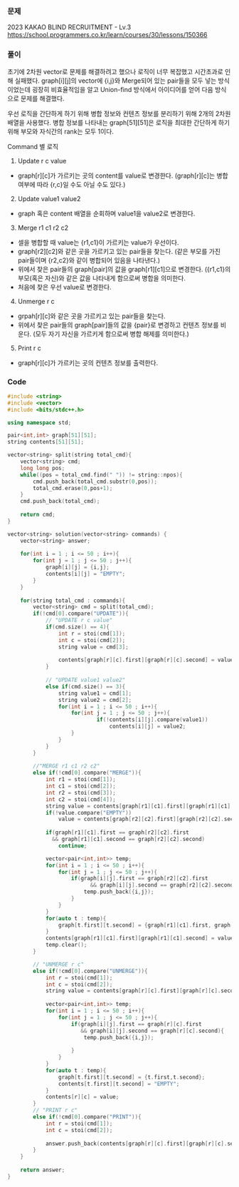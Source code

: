 ### 문제
2023 KAKAO BLIND RECRUITMENT - Lv.3
<https://school.programmers.co.kr/learn/courses/30/lessons/150366>

### 풀이
초기에 2차원 vector로 문제를 해결하려고 했으나 로직이 너무 복잡했고 시간초과로 인해 실패했다. graph\[i]\[j]의 vector에 {i,j}와 Merge되어 있는 pair들을 모두 넣는 방식이었는데 굉장히 비효율적임을 알고 Union-find 방식에서 아이디어를 얻어 다음 방식으로 문제를 해결했다.

우선 로직을 간단하게 하기 위해 병합 정보와 컨텐츠 정보를 분리하기 위해 2개의 2차원 배열을 사용했다. 병합 정보를 나타내는 graph\[51]\[51]은 로직을 최대한 간단하게 하기 위해 부모와 자식간의 rank는 모두 1이다.

Command 별 로직
1. Update r c value
- graph\[r]\[c]가 가르키는 곳의 content를 value로 변경한다. (graph\[r]\[c]는 병합 여부에 따라 {r,c}일 수도 아닐 수도 있다.)

2. Update value1 value2
- graph 혹은 content 배열을 순회하며 value1을 value2로 변경한다.

3. Merge r1 c1 r2 c2
- 셀을 병합할 때 value는 {r1,c1}이 가르키는 value가 우선이다.
- graph\[r2]\[c2]와 같은 곳을 가르키고 있는 pair들을 찾는다. (같은 부모를 가진 pair들이며 {r2,c2}와 같이 병합되어 있음을 나타낸다.)
- 위에서 찾은 pair들의 graph\[pair]의 값을 graph\[r1]\[c1]으로 변경한다. ({r1,c1}의 부모(혹은 자신)와 같은 값을 나타내게 함으로써 병합을 의미한다.
- 처음에 찾은 우선 value로 변경한다.

4. Unmerge r c
- grpah\[r]\[c]와 같은 곳을 가르키고 있는 pair들을 찾는다.
- 위에서 찾은 pair들의 graph\[pair]들의 값을 {pair}로 변경하고 컨텐츠 정보를 비운다. (모두 자기 자신을 가르키게 함으로써 병합 해제를 의미한다.)

5. Print r c
- graph\[r]\[c]가 가르키는 곳의 컨텐츠 정보를 출력한다.

### Code
```cpp
#include <string>
#include <vector>
#include <bits/stdc++.h>

using namespace std;

pair<int,int> graph[51][51];
string contents[51][51];

vector<string> split(string total_cmd){
    vector<string> cmd;
    long long pos;
    while((pos = total_cmd.find(" ")) != string::npos){
        cmd.push_back(total_cmd.substr(0,pos));
        total_cmd.erase(0,pos+1);
    }
    cmd.push_back(total_cmd);
    
    return cmd;
}

vector<string> solution(vector<string> commands) {
    vector<string> answer;
    
    for(int i = 1 ; i <= 50 ; i++){
        for(int j = 1 ; j <= 50 ; j++){
            graph[i][j] = {i,j};
            contents[i][j] = "EMPTY";
        }
    }
    
    for(string total_cmd : commands){
        vector<string> cmd = split(total_cmd);
        if(!cmd[0].compare("UPDATE")){
            // "UPDATE r c value"
            if(cmd.size() == 4){
                int r = stoi(cmd[1]);
                int c = stoi(cmd[2]);
                string value = cmd[3];
                
                contents[graph[r][c].first][graph[r][c].second] = value;
            }
            
            // "UPDATE value1 value2"
            else if(cmd.size() == 3){
                string value1 = cmd[1];
                string value2 = cmd[2];
                for(int i = 1 ; i <= 50 ; i++){
                    for(int j = 1 ; j <= 50 ; j++){
                            if(!contents[i][j].compare(value1))
                                contents[i][j] = value2;
                    }
                }
            }
        }
        
        //"MERGE r1 c1 r2 c2"
        else if(!cmd[0].compare("MERGE")){
            int r1 = stoi(cmd[1]);
            int c1 = stoi(cmd[2]);
            int r2 = stoi(cmd[3]);
            int c2 = stoi(cmd[4]);
            string value = contents[graph[r1][c1].first][graph[r1][c1].second];
            if(!value.compare("EMPTY"))
                value = contents[graph[r2][c2].first][graph[r2][c2].second];
            
            if(graph[r1][c1].first == graph[r2][c2].first 
              && graph[r1][c1].second == graph[r2][c2].second)
                continue;

            vector<pair<int,int>> temp;
            for(int i = 1 ; i <= 50 ; i++){
                for(int j = 1 ; j <= 50 ; j++){
                    if(graph[i][j].first == graph[r2][c2].first
                          && graph[i][j].second == graph[r2][c2].second){
                        temp.push_back({i,j});
                    }
                }
            }
            for(auto t : temp){
                graph[t.first][t.second] = {graph[r1][c1].first, graph[r1][c1].second};
            }
            contents[graph[r1][c1].first][graph[r1][c1].second] = value;
            temp.clear();
        }

        // "UNMERGE r c"
        else if(!cmd[0].compare("UNMERGE")){
            int r = stoi(cmd[1]);
            int c = stoi(cmd[2]);
            string value = contents[graph[r][c].first][graph[r][c].second];
            
            vector<pair<int,int>> temp;
            for(int i = 1 ; i <= 50 ; i++){
                for(int j = 1 ; j <= 50 ; j++){
                    if(graph[i][j].first == graph[r][c].first 
                       && graph[i][j].second == graph[r][c].second){
                        temp.push_back({i,j});
                        
                    }
                }
            }
            for(auto t : temp){
                graph[t.first][t.second] = {t.first,t.second};
                contents[t.first][t.second] = "EMPTY";
            }
            contents[r][c] = value;
        }
        // "PRINT r c"
        else if(!cmd[0].compare("PRINT")){
            int r = stoi(cmd[1]);
            int c = stoi(cmd[2]);
             
            answer.push_back(contents[graph[r][c].first][graph[r][c].second]);
        }
    }
    
    return answer;
}
```
